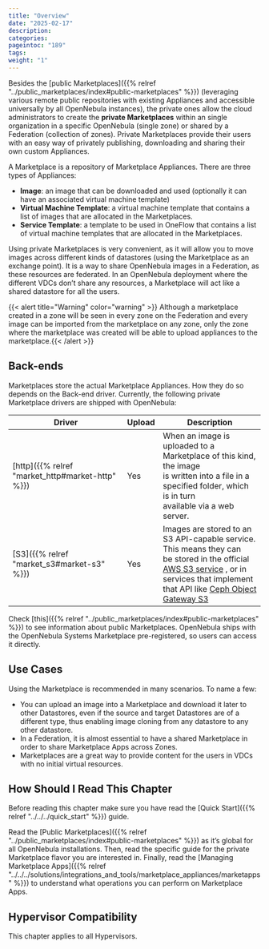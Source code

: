 ```yaml
---
title: "Overview"
date: "2025-02-17"
description:
categories:
pageintoc: "189"
tags:
weight: "1"
---
```


<a id="private-marketplace-overview"></a>

<!--# Overview -->

Besides the [public Marketplaces]({{% relref "../public_marketplaces/index#public-marketplaces" %}}) (leveraging various remote public repositories with existing Appliances and accessible universally by all OpenNebula instances), the private ones allow the cloud administrators to create the **private Marketplaces** within an single organization in a specific OpenNebula (single zone) or shared by a Federation (collection of zones). Private Marketplaces provide their users with an easy way of privately publishing, downloading and sharing their own custom Appliances.

A Marketplace is a repository of Marketplace Appliances. There are three types of Appliances:

- **Image**: an image that can be downloaded and used (optionally it can have an associated virtual machine template)
- **Virtual Machine Template**: a virtual machine template that contains a list of images that are allocated in the Marketplaces.
- **Service Template**: a template to be used in OneFlow that contains a list of virtual machine templates that are allocated in the Marketplaces.

Using private Marketplaces is very convenient, as it will allow you to move images across different kinds of datastores (using the Marketplace as an exchange point). It is a way to share OpenNebula images in a Federation, as these resources are federated. In an OpenNebula deployment where the different VDCs don’t share any resources, a Marketplace will act like a shared datastore for all the users.

{{< alert title="Warning" color="warning" >}}
Although a marketplace created in a zone will be seen in every zone on the Federation and every image can be imported from the marketplace on any zone, only the zone where the marketplace was created will be able to upload appliances to the marketplace.{{< /alert >}} 

## Back-ends

Marketplaces store the actual Marketplace Appliances. How they do so depends on the Back-end driver. Currently, the following private Marketplace drivers are shipped with OpenNebula:

| Driver                          | Upload   | Description                                                                                                                                                                                                                                                            |
|---------------------------------|----------|------------------------------------------------------------------------------------------------------------------------------------------------------------------------------------------------------------------------------------------------------------------------|
| [http]({{% relref "market_http#market-http" %}}) | Yes      | When an image is uploaded to a Marketplace of this kind, the image<br/>is written into a file in a specified folder, which is in turn<br/>available via a web server.                                                                                                  |
| [S3]({{% relref "market_s3#market-s3" %}})       | Yes      | Images are stored to an S3 API-capable service. This means they can<br/>be stored in the official [AWS S3 service](https://aws.amazon.com/s3/) , or in services that implement<br/>that API like [Ceph Object Gateway S3](https://docs.ceph.com/en/latest/radosgw/s3/) |

Check [this]({{% relref "../public_marketplaces/index#public-marketplaces" %}}) to see information about public Marketplaces. OpenNebula ships with the OpenNebula Systems Marketplace pre-registered, so users can access it directly.

## Use Cases

Using the Marketplace is recommended in many scenarios. To name a few:

* You can upload an image into a Marketplace and download it later to other Datastores, even if the source and target Datastores are of a different type, thus enabling image cloning from any datastore to any other datastore.
* In a Federation, it is almost essential to have a shared Marketplace in order to share Marketplace Apps across Zones.
* Marketplaces are a great way to provide content for the users in VDCs with no initial virtual resources.

## How Should I Read This Chapter

Before reading this chapter make sure you have read the [Quick Start]({{% relref "../../../quick_start" %}}) guide.

Read the [Public Marketplaces]({{% relref "../public_marketplaces/index#public-marketplaces" %}}) as it’s global for all OpenNebula installations. Then, read the specific guide for the private Marketplace flavor you are interested in. Finally, read the [Managing Marketplace Apps]({{% relref "../../../solutions/integrations_and_tools/marketplace_appliances/marketapps" %}}) to understand what operations you can perform on Marketplace Apps.

## Hypervisor Compatibility

This chapter applies to all Hypervisors.
